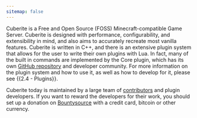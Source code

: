 ```yaml
---
sitemap: false
---
```

Cuberite is a Free and Open Source (FOSS) Minecraft-compatible Game Server. Cuberite is designed with performance, configurability, and extensibility in mind, and also aims to accurately recreate most vanilla features. Cuberite is written in C++, and there is an extensive plugin system that allows for the user to write their own plugins with Lua. In fact, many of the built in commands are implemented by the Core plugin, which has its own <a href="https://github.com/cuberite/Core">GitHub repository</a> and developer community. For more information on the plugin system and how to use it, as well as how to develop for it, please see {{2.4 - Plugins}}.

Cuberite today is maintained by a large team of <a href="https://github.com/cuberite/cuberite/blob/master/CONTRIBUTORS">contributors</a> and plugin developers. If you want to reward the developers for their work, you should set up a donation on <a href="https://salt.bountysource.com/teams/cuberite">Bountysource</a> with a credit card, bitcoin or other currency.

